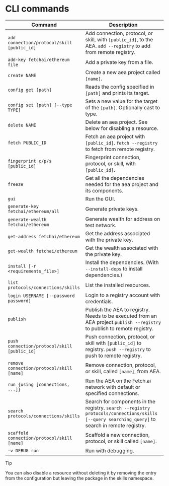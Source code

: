 # CLI commands

| Command                                     | Description                                                                  |
| ------------------------------------------- | ---------------------------------------------------------------------------- |
| `add connection/protocol/skill [public_id]` | Add connection, protocol, or skill, with `[public_id]`, to the AEA. `add --registry` to add from remote registry. |
| `add-key fetchai/ethereum file`             | Add a private key from a file.	                                             |
| `create NAME`                               | Create a new aea project called `[name]`.                                    |
| `config get [path]`                         | Reads the config specified in `[path]` and prints its target.                |
| `config set [path] [--type TYPE]`           | Sets a new value for the target of the `[path]`. Optionally cast to type.    |
| `delete NAME`                               | Delete an aea project. See below for disabling a resource.                   |
| `fetch PUBLIC_ID`                           | Fetch an aea project with `[public_id]`. `fetch --registry` to fetch from remote registry. |
| `fingerprint c/p/s [public_id]`             | Fingerprint connection, protocol, or skill, with `[public_id]`.              |
| `freeze`                                    | Get all the dependencies needed for the aea project and its components.      |
| `gui`                                       | Run the GUI.                                                                 |
| `generate-key fetchai/ethereum/all`         | Generate private keys.                                                       |
| `generate-wealth fetchai/ethereum`          | Generate wealth for address on test network.                                 |
| `get-address fetchai/ethereum`              | Get the address associated with the private key.                             |
| `get-wealth fetchai/ethereum`               | Get the wealth associated with the private key.                              |
| `install [-r <requirements_file>]`          | Install the dependencies. (With `--install-deps` to install dependencies.)   |
| `list protocols/connections/skills`         | List the installed resources.                                                |
| `login USERNAME [--password password]`      | Login to a registry account with credentials.                                |
| `publish`                                   | Publish the AEA to registry. Needs to be executed from an AEA project.`publish --registry` to publish to remote registry. |
| `push connection/protocol/skill [public_id]`| Push connection, protocol, or skill with `[public_id]` to registry.	`push --registry` to push to remote registry. |
| `remove connection/protocol/skill [name]`   | Remove connection, protocol, or skill, called `[name]`, from AEA.            |
| `run {using [connections, ...]}`            | Run the AEA on the Fetch.ai network with default or specified connections.   |
| `search protocols/connections/skills`       | Search for components in the registry. `search --registry protocols/connections/skills [--query searching_query]` to search in remote registry. |
| `scaffold connection/protocol/skill [name]` | Scaffold a new connection, protocol, or skill called `[name]`.               |
| `-v DEBUG run`                              | Run with debugging.                                                          |

<!--
Command  | Description
---------| -----------------------------------------------------------------
`deploy {using [connection, ...]}`  | Deploy the AEA to a server and run it on the Fetch.ai network with default or specified connections.
 -->

<div class="admonition tip">
  <p class="admonition-title">Tip</p>
  <p>You can also disable a resource without deleting it by removing the entry from the configuration but leaving the package in the skills namespace.</p>
</div>

<br />
